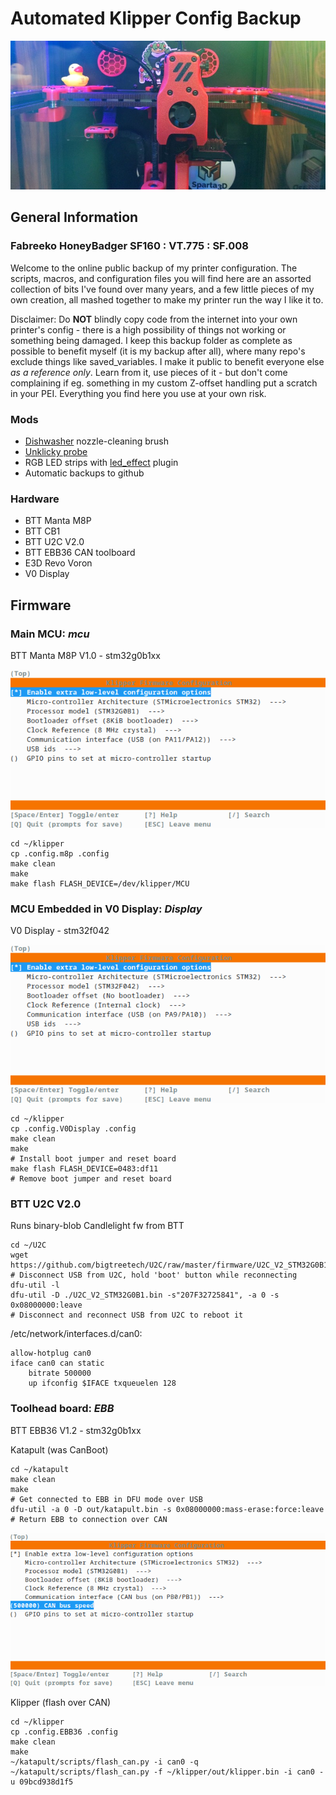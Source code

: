 # Automated Klipper Config Backup

![SaladFork](.images/SaladFork.jpg)

## General Information

### Fabreeko HoneyBadger SF160 : VT.775 : SF.008

Welcome to the online public backup of my printer configuration. The scripts, macros, and configuration files you will find here are an assorted collection of bits I've found over many years, and a few little pieces of my own creation, all mashed together to make my printer run the way I like it to.

Disclaimer: Do **NOT** blindly copy code from the internet into your own printer's config - there is a high possibility of things not working or something being damaged.  I keep this backup folder as complete as possible to benefit myself (it is my backup after all), where many repo's exclude things like saved_variables.  I make it public to benefit everyone else *as a reference only*.  Learn from it, use pieces of it - but don't come complaining if eg. something in my custom Z-offset handling put a scratch in your PEI.  Everything you find here you use at your own risk.

### Mods

* [Dishwasher](https://github.com/CadmonkeyFPV/Salad_Fork/tree/master/MODS/Dishwasher) nozzle-cleaning brush
* [Unklicky probe](https://github.com/majarspeed/Unklicky/tree/main/Unklicky_Probes/Unklicky)
* RGB LED strips with [led_effect](https://github.com/julianschill/klipper-led_effect) plugin
* Automatic backups to github

### Hardware

* BTT Manta M8P
* BTT CB1
* BTT U2C V2.0
* BTT EBB36 CAN toolboard
* E3D Revo Voron
* V0 Display

## Firmware

### Main MCU: *mcu*
BTT Manta M8P V1.0 - stm32g0b1xx

![menuconfig-manta-m8p](.images/klipper-menuconfig-mantam8p.png)
```
cd ~/klipper
cp .config.m8p .config
make clean
make
make flash FLASH_DEVICE=/dev/klipper/MCU
```

### MCU Embedded in V0 Display: *Display*
V0 Display - stm32f042

![menuconfig-v0display](.images/klipper-menuconfig-v0display.png)
```
cd ~/klipper
cp .config.V0Display .config
make clean
make
# Install boot jumper and reset board
make flash FLASH_DEVICE=0483:df11
# Remove boot jumper and reset board
```

### BTT U2C V2.0
Runs binary-blob Candlelight fw from BTT

```
cd ~/U2C
wget https://github.com/bigtreetech/U2C/raw/master/firmware/U2C_V2_STM32G0B1.bin
# Disconnect USB from U2C, hold 'boot' button while reconnecting
dfu-util -l
dfu-util -D ./U2C_V2_STM32G0B1.bin -s"207F32725841", -a 0 -s 0x08000000:leave
# Disconnect and reconnect USB from U2C to reboot it
```

/etc/network/interfaces.d/can0:
```
allow-hotplug can0
iface can0 can static
    bitrate 500000
    up ifconfig $IFACE txqueuelen 128
```

### Toolhead board: *EBB*
BTT EBB36 V1.2 - stm32g0b1xx

Katapult (was CanBoot)
```
cd ~/katapult
make clean
make
# Get connected to EBB in DFU mode over USB
dfu-util -a 0 -D out/katapult.bin -s 0x08000000:mass-erase:force:leave
# Return EBB to connection over CAN
```

![menuconfig-ebb36](.images/klipper-menuconfig-ebb36.png)

Klipper (flash over CAN)
```
cd ~/klipper
cp .config.EBB36 .config
make clean
make
~/katapult/scripts/flash_can.py -i can0 -q
~/katapult/scripts/flash_can.py -f ~/klipper/out/klipper.bin -i can0 -u 09bcd938d1f5
```